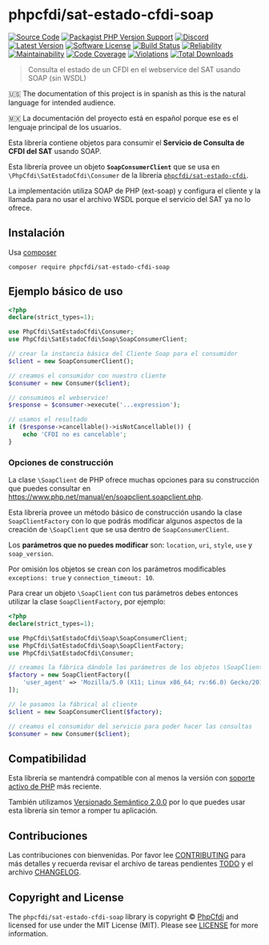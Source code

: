 # phpcfdi/sat-estado-cfdi-soap

[![Source Code][badge-source]][source]
[![Packagist PHP Version Support][badge-php-version]][php-version]
[![Discord][badge-discord]][discord]
[![Latest Version][badge-release]][release]
[![Software License][badge-license]][license]
[![Build Status][badge-build]][build]
[![Reliability][badge-reliability]][reliability]
[![Maintainability][badge-maintainability]][maintainability]
[![Code Coverage][badge-coverage]][coverage]
[![Violations][badge-violations]][violations]
[![Total Downloads][badge-downloads]][downloads]

> Consulta el estado de un CFDI en el webservice del SAT usando SOAP (sin WSDL)

:us: The documentation of this project is in spanish as this is the natural language for intended audience.

:mexico: La documentación del proyecto está en español porque ese es el lenguaje principal de los usuarios.

Esta librería contiene objetos para consumir el **Servicio de Consulta de CFDI del SAT** usando SOAP.

Esta librería provee un objeto **`SoapConsumerClient`** que se usa en `\PhpCfdi\SatEstadoCfdi\Consumer`
de la librería [`phpcfdi/sat-estado-cfdi`](https://github.com/phpcfdi/sat-estado-cfdi).

La implementación utiliza SOAP de PHP (ext-soap) y configura el cliente y la llamada para no usar
el archivo WSDL porque el servicio del SAT ya no lo ofrece.

## Instalación

Usa [composer](https://getcomposer.org/)

```shell
composer require phpcfdi/sat-estado-cfdi-soap
```

## Ejemplo básico de uso

```php
<?php
declare(strict_types=1);

use PhpCfdi\SatEstadoCfdi\Consumer;
use PhpCfdi\SatEstadoCfdi\Soap\SoapConsumerClient;

// crear la instancia básica del Cliente Soap para el consumidor
$client = new SoapConsumerClient();

// creamos el consumidor con nuestro cliente
$consumer = new Consumer($client);

// consumimos el webservice!
$response = $consumer->execute('...expression');

// usamos el resultado
if ($response->cancellable()->isNotCancellable()) {
    echo 'CFDI no es cancelable';
}
```

### Opciones de construcción

La clase `\SoapClient` de PHP ofrece muchas opciones para su construcción que puedes consultar en
<https://www.php.net/manual/en/soapclient.soapclient.php>.

Esta librería provee un método básico de construcción usando la clase `SoapClientFactory` con lo que
podrás modificar algunos aspectos de la creación de `\SoapClient` que se usa dentro de `SoapConsumerClient`.

Los **parámetros que no puedes modificar** son: `location`, `uri`, `style`, `use` y `soap_version`.

Por omisión los objetos se crean con los parámetros modificables `exceptions: true` y `connection_timeout: 10`.

Para crear un objeto `\SoapClient` con tus parámetros debes entonces utilizar la clase `SoapClientFactory`, por ejemplo:

```php
<?php
declare(strict_types=1);

use PhpCfdi\SatEstadoCfdi\Soap\SoapConsumerClient;
use PhpCfdi\SatEstadoCfdi\Soap\SoapClientFactory;
use PhpCfdi\SatEstadoCfdi\Consumer;

// creamos la fábrica dándole los parámetros de los objetos \SoapClient que fabricará
$factory = new SoapClientFactory([
    'user_agent' => 'Mozilla/5.0 (X11; Linux x86_64; rv:66.0) Gecko/20100101 Firefox/66.0'
]);

// le pasamos la fábrical al cliente
$client = new SoapConsumerClient($factory);

// creamos el consumidor del servicio para poder hacer las consultas
$consumer = new Consumer($client);
```

## Compatibilidad

Esta librería se mantendrá compatible con al menos la versión con
[soporte activo de PHP](https://www.php.net/supported-versions.php) más reciente.

También utilizamos [Versionado Semántico 2.0.0](docs/SEMVER.md) por lo que puedes
usar esta librería sin temor a romper tu aplicación.

## Contribuciones

Las contribuciones con bienvenidas. Por favor lee [CONTRIBUTING][] para más detalles
y recuerda revisar el archivo de tareas pendientes [TODO][] y el archivo [CHANGELOG][].

## Copyright and License

The `phpcfdi/sat-estado-cfdi-soap` library is copyright © [PhpCfdi](https://www.phpcfdi.com/)
and licensed for use under the MIT License (MIT). Please see [LICENSE][] for more information.

[contributing]: https://github.com/phpcfdi/sat-estado-cfdi-soap/blob/main/CONTRIBUTING.md
[changelog]: https://github.com/phpcfdi/sat-estado-cfdi-soap/blob/main/docs/CHANGELOG.md
[todo]: https://github.com/phpcfdi/sat-estado-cfdi-soap/blob/main/docs/TODO.md

[source]: https://github.com/phpcfdi/sat-estado-cfdi-soap
[php-version]: https://packagist.org/packages/phpcfdi/sat-estado-cfdi-soap
[discord]: https://discord.gg/aFGYXvX
[release]: https://github.com/phpcfdi/sat-estado-cfdi-soap/releases
[license]: https://github.com/phpcfdi/sat-estado-cfdi-soap/blob/main/LICENSE
[build]: https://github.com/phpcfdi/sat-estado-cfdi-soap/actions/workflows/build.yml?query=branch:main
[reliability]:https://sonarcloud.io/component_measures?id=phpcfdi_sat-estado-cfdi-soap&metric=Reliability
[maintainability]: https://sonarcloud.io/component_measures?id=phpcfdi_sat-estado-cfdi-soap&metric=Maintainability
[coverage]: https://sonarcloud.io/component_measures?id=phpcfdi_sat-estado-cfdi-soap&metric=Coverage
[violations]: https://sonarcloud.io/project/issues?id=phpcfdi_sat-estado-cfdi-soap&resolved=false
[downloads]: https://packagist.org/packages/phpcfdi/sat-estado-cfdi-soap

[badge-source]: https://img.shields.io/badge/source-phpcfdi/sat--estado--cfdi--soap-blue?logo=github
[badge-discord]: https://img.shields.io/discord/459860554090283019?logo=discord
[badge-php-version]: https://img.shields.io/packagist/php-v/phpcfdi/sat-estado-cfdi-soap?logo=php
[badge-release]: https://img.shields.io/github/release/phpcfdi/sat-estado-cfdi-soap?logo=git
[badge-license]: https://img.shields.io/github/license/phpcfdi/sat-estado-cfdi-soap?logo=open-source-initiative
[badge-build]: https://img.shields.io/github/actions/workflow/status/phpcfdi/sat-estado-cfdi-soap/build.yml?branch=main&logo=github-actions
[badge-reliability]: https://sonarcloud.io/api/project_badges/measure?project=phpcfdi_sat-estado-cfdi-soap&metric=reliability_rating
[badge-maintainability]: https://sonarcloud.io/api/project_badges/measure?project=phpcfdi_sat-estado-cfdi-soap&metric=sqale_rating
[badge-coverage]: https://img.shields.io/sonar/coverage/phpcfdi_sat-estado-cfdi-soap/main?logo=sonarcloud&server=https%3A%2F%2Fsonarcloud.io
[badge-violations]: https://img.shields.io/sonar/violations/phpcfdi_sat-estado-cfdi-soap/main?format=long&logo=sonarcloud&server=https%3A%2F%2Fsonarcloud.io
[badge-downloads]: https://img.shields.io/packagist/dt/phpcfdi/sat-estado-cfdi-soap?logo=packagist
